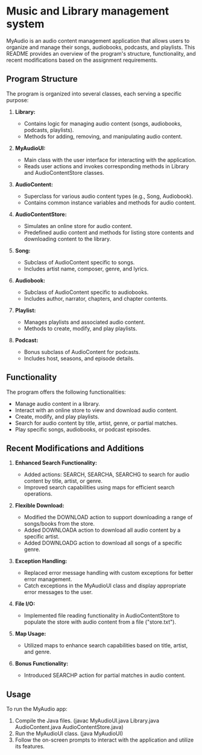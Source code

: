 # Music and Library management system

MyAudio is an audio content management application that allows users to organize and manage their songs, audiobooks, podcasts, and playlists. This README provides an overview of the program's structure, functionality, and recent modifications based on the assignment requirements.

## Program Structure

The program is organized into several classes, each serving a specific purpose:

1. **Library:**
   - Contains logic for managing audio content (songs, audiobooks, podcasts, playlists).
   - Methods for adding, removing, and manipulating audio content.

2. **MyAudioUI:**
   - Main class with the user interface for interacting with the application.
   - Reads user actions and invokes corresponding methods in Library and AudioContentStore classes.

3. **AudioContent:**
   - Superclass for various audio content types (e.g., Song, Audiobook).
   - Contains common instance variables and methods for audio content.

4. **AudioContentStore:**
   - Simulates an online store for audio content.
   - Predefined audio content and methods for listing store contents and downloading content to the library.

5. **Song:**
   - Subclass of AudioContent specific to songs.
   - Includes artist name, composer, genre, and lyrics.

6. **Audiobook:**
   - Subclass of AudioContent specific to audiobooks.
   - Includes author, narrator, chapters, and chapter contents.

7. **Playlist:**
   - Manages playlists and associated audio content.
   - Methods to create, modify, and play playlists.

8. **Podcast:**
   - Bonus subclass of AudioContent for podcasts.
   - Includes host, seasons, and episode details.

## Functionality

The program offers the following functionalities:

- Manage audio content in a library.
- Interact with an online store to view and download audio content.
- Create, modify, and play playlists.
- Search for audio content by title, artist, genre, or partial matches.
- Play specific songs, audiobooks, or podcast episodes.

## Recent Modifications and Additions

1. **Enhanced Search Functionality:**
   - Added actions: SEARCH, SEARCHA, SEARCHG to search for audio content by title, artist, or genre.
   - Improved search capabilities using maps for efficient search operations.

2. **Flexible Download:**
   - Modified the DOWNLOAD action to support downloading a range of songs/books from the store.
   - Added DOWNLOADA action to download all audio content by a specific artist.
   - Added DOWNLOADG action to download all songs of a specific genre.

3. **Exception Handling:**
   - Replaced error message handling with custom exceptions for better error management.
   - Catch exceptions in the MyAudioUI class and display appropriate error messages to the user.

4. **File I/O:**
   - Implemented file reading functionality in AudioContentStore to populate the store with audio content from a file ("store.txt").

5. **Map Usage:**
   - Utilized maps to enhance search capabilities based on title, artist, and genre.

6. **Bonus Functionality:**
   - Introduced SEARCHP action for partial matches in audio content.

## Usage

To run the MyAudio app:
1. Compile the Java files.
   (javac MyAudioUI.java Library.java AudioContent.java AudioContentStore.java)
2. Run the MyAudioUI class.
   (java MyAudioUI)
3. Follow the on-screen prompts to interact with the application and utilize its features.


